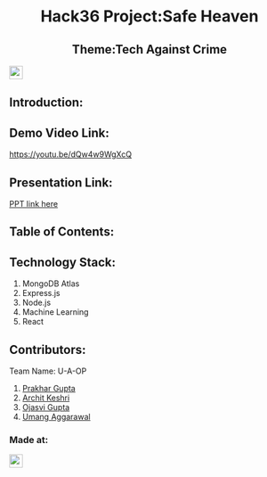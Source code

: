 <h1 align="center">Hack36 Project:Safe Heaven</h1>
 <h2 align="center">Theme:Tech Against Crime</h2>




<a href="https://hack36.com"> <img src="https://cutt.ly/BuiltAtHack36" height=24px> </a>


## Introduction:
  
  
## Demo Video Link:
  <a href="https://youtu.be/dQw4w9WgXcQ">https://youtu.be/dQw4w9WgXcQ</a>
  
## Presentation Link:
  <a href="https://www.canva.com/design/DAE-vl8nQMc/SbMztyQyHUoLuIpZJCzMiQ/view?utm_content=DAE-vl8nQMc&utm_campaign=designshare&utm_medium=link2&utm_source=sharebutton"> PPT link here </a>
  
  
## Table of Contents:

## Technology Stack:
  1) MongoDB Atlas
  2) Express.js
  3) Node.js
  4) Machine Learning
  5) React
  

## Contributors:

Team Name: U-A-OP

1. [Prakhar Gupta](https://github.com/prakhar1106)
2. [Archit Keshri](https://github.com/architkeshri)
3. [Ojasvi Gupta](https://github.com/coder-oj)
4. [Umang Aggarawal](https://github.com/umang-19)


### Made at:
<a href="https://hack36.com"> <img src="https://cutt.ly/BuiltAtHack36" height=24px> </a>



